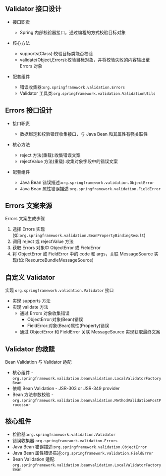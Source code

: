 ## Validator 接口设计

* 接口职责
  * Spring 内部校验器接口，通过编程的方式校验目标对象

* 核心方法
  * supports(Class):校验目标类能否校验
  * validate(Object,Errors):校验目标对象，并将校验失败的内容输出至 Errors 对象 
* 配套组件
  * 错误收集器:`org.springframework.validation.Errors`
  * Validator 工具类:`org.springframework.validation.ValidationUtils`

## Errors 接口设计

* 接口职责
  * 数据绑定和校验错误收集接口，与 Java Bean 和其属性有强关联性

* 核心方法
  * reject 方法(重载):收集错误文案
  * rejectValue 方法(重载):收集对象字段中的错误文案 
* 配套组件
  * Java Bean 错误描述:`org.springframework.validation.ObjectError`
  * Java Bean 属性错误描述:`org.springframework.validation.FieldError`

## Errors 文案来源

Errors 文案生成步骤

1. 选择 Errors 实现(如:`org.springframework.validation.BeanPropertyBindingResult`)
2. 调用 reject 或 rejectValue 方法
3. 获取 Errors 对象中 ObjectError 或 FieldError
4. 将 ObjectError 或 FieldError 中的 code 和 args，关联 MessageSource 实现(如: ResourceBundleMessageSource)

## 自定义 Validator

实现 `org.springframework.validation.Validator` 接口

* 实现 supports 方法
* 实现 validate 方法
  * 通过 Errors 对象收集错误
    * ObjectError:对象(Bean)错误
    * FieldError:对象(Bean)属性(Property)错误
  * 通过 ObjectError 和 FieldError 关联 MessageSource 实现获取最终文案

## Validator 的救赎

Bean Validation 与 Validator 适配

* 核心组件 - `org.springframework.validation.beanvalidation.LocalValidatorFactoryBean`
* 依赖 Bean Validation - JSR-303 or JSR-349 provider
* Bean 方法参数校验 - `org.springframework.validation.beanvalidation.MethodValidationPostProcessor`

## 核心组件

* 检验器:`org.springframework.validation.Validator`
* 错误收集器:`org.springframework.validation.Errors`
* Java Bean 错误描述:`org.springframework.validation.ObjectError`
* Java Bean 属性错误描述:`org.springframework.validation.FieldError`
* Bean Validation 适配: `org.springframework.validation.beanvalidation.LocalValidatorFactoryBean`
